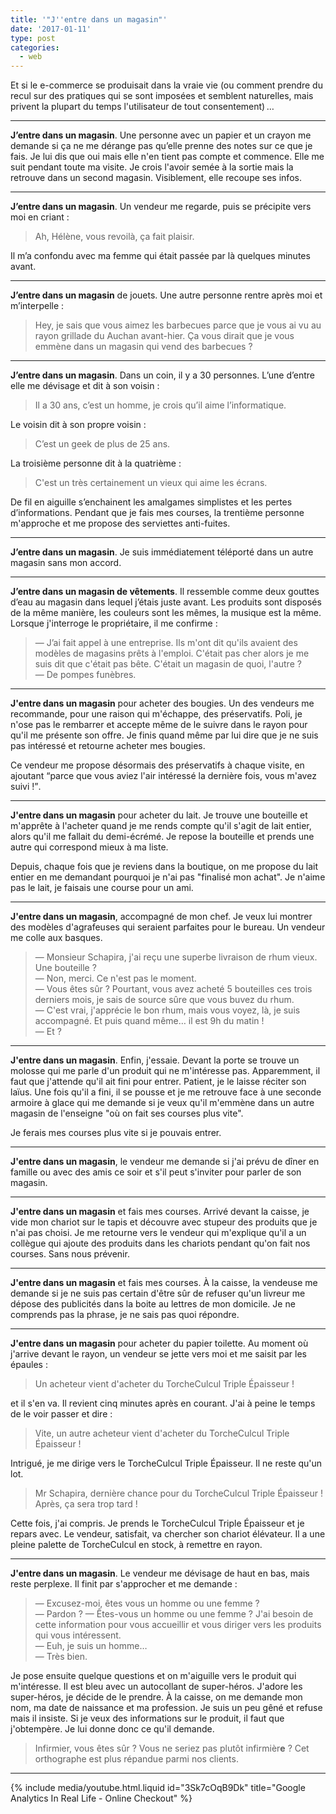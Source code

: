```yaml
---
title: '"J''entre dans un magasin"'
date: '2017-01-11'
type: post
categories:
  - web
---
```


Et si le e-commerce se produisait dans la vraie vie (ou comment prendre du recul
sur des pratiques qui se sont imposées et semblent naturelles, mais privent la
plupart du temps l'utilisateur de tout consentement)&#8239;…

---

**J’entre dans un magasin**. Une personne avec un papier et un crayon me demande
si ça ne me dérange pas qu’elle prenne des notes sur ce que je fais. Je lui dis
que oui mais elle n'en tient pas compte et commence. Elle me suit pendant toute
ma visite. Je crois l'avoir semée à la sortie mais la retrouve dans un second
magasin. Visiblement, elle recoupe ses infos.

---

**J’entre dans un magasin**. Un vendeur me regarde, puis se précipite vers moi
en criant :

> Ah, Hélène, vous revoilà, ça fait plaisir.

Il m’a confondu avec ma femme qui était passée par là quelques minutes avant.

---

**J’entre dans un magasin** de jouets. Une autre personne rentre après moi et
m’interpelle :

> Hey, je sais que vous aimez les barbecues parce que je vous ai vu au rayon
> grillade du Auchan avant-hier. Ça vous dirait que je vous emmène dans un
> magasin qui vend des barbecues ?

---

**J’entre dans un magasin**. Dans un coin, il y a 30 personnes. L’une d’entre
elle me dévisage et dit à son voisin :

> Il a 30 ans, c’est un homme, je crois qu’il aime l’informatique.

Le voisin dit à son propre voisin :

> C’est un geek de plus de 25 ans.

La troisième personne dit à la quatrième :

> C'est un très certainement un vieux qui aime les écrans.

De fil en aiguille s’enchainent les amalgames simplistes et les pertes
d’informations. Pendant que je fais mes courses, la trentième personne
m'approche et me propose des serviettes anti-fuites.

---

**J’entre dans un magasin**. Je suis immédiatement téléporté dans un autre
magasin sans mon accord.

---

**J’entre dans un magasin de vêtements**. Il ressemble comme deux gouttes d’eau
au magasin dans lequel j’étais juste avant. Les produits sont disposés de la
même manière, les couleurs sont les mêmes, la musique est la même. Lorsque
j'interroge le propriétaire, il me confirme :

> — J’ai fait appel à une entreprise. Ils m'ont dit qu'ils avaient des modèles
> de magasins prêts à l'emploi. C'était pas cher alors je me suis dit que
> c'était pas bête. C'était un magasin de quoi, l'autre ?  
> — De pompes funèbres.

---

**J'entre dans un magasin** pour acheter des bougies. Un des vendeurs me
recommande, pour une raison qui m'échappe, des préservatifs. Poli, je n'ose pas
le rembarrer et accepte même de le suivre dans le rayon pour qu'il me présente
son offre. Je finis quand même par lui dire que je ne suis pas intéressé et
retourne acheter mes bougies.

Ce vendeur me propose désormais des préservatifs à chaque visite, en ajoutant
<q>parce que vous aviez l'air intéressé la dernière fois, vous m'avez suivi
!</q>.

---

**J'entre dans un magasin** pour acheter du lait. Je trouve une bouteille et
m'apprête à l'acheter quand je me rends compte qu'il s'agit de lait entier,
alors qu'il me fallait du demi-écrémé. Je repose la bouteille et prends une
autre qui correspond mieux à ma liste.

Depuis, chaque fois que je reviens dans la boutique, on me propose du lait
entier en me demandant pourquoi je n'ai pas "finalisé mon achat". Je n'aime pas
le lait, je faisais une course pour un ami.

---

**J'entre dans un magasin**, accompagné de mon chef. Je veux lui montrer des
modèles d'agrafeuses qui seraient parfaites pour le bureau. Un vendeur me colle
aux basques.

> — Monsieur Schapira, j'ai reçu une superbe livraison de rhum vieux. Une
> bouteille ?  
> — Non, merci. Ce n'est pas le moment.  
> — Vous êtes sûr ? Pourtant, vous avez acheté 5 bouteilles ces trois derniers
> mois, je sais de source sûre que vous buvez du rhum.  
> — C'est vrai, j'apprécie le bon rhum, mais vous voyez, là, je suis accompagné.
> Et puis quand même… il est 9h du matin !  
> — Et ?

---

**J'entre dans un magasin**. Enfin, j'essaie. Devant la porte se trouve un
molosse qui me parle d'un produit qui ne m'intéresse pas. Apparemment, il faut
que j'attende qu'il ait fini pour entrer. Patient, je le laisse réciter son
laïus. Une fois qu'il a fini, il se pousse et je me retrouve face à une seconde
armoire à glace qui me demande si je veux qu'il m'emmène dans un autre magasin
de l'enseigne "où on fait ses courses plus vite".

Je ferais mes courses plus vite si je pouvais entrer.

---

**J'entre dans un magasin**, le vendeur me demande si j'ai prévu de dîner en
famille ou avec des amis ce soir et s'il peut s'inviter pour parler de son
magasin.

---

**J'entre dans un magasin** et fais mes courses. Arrivé devant la caisse, je
vide mon chariot sur le tapis et découvre avec stupeur des produits que je n'ai
pas choisi. Je me retourne vers le vendeur qui m'explique qu'il a un collègue
qui ajoute des produits dans les chariots pendant qu'on fait nos courses. Sans
nous prévenir.

---

**J'entre dans un magasin** et fais mes courses. À la caisse, la vendeuse me
demande si je ne suis pas certain d'être sûr de refuser qu'un livreur me dépose
des publicités dans la boite au lettres de mon domicile. Je ne comprends pas la
phrase, je ne sais pas quoi répondre.

---

**J'entre dans un magasin** pour acheter du papier toilette. Au moment où
j'arrive devant le rayon, un vendeur se jette vers moi et me saisit par les
épaules :

> Un acheteur vient d'acheter du TorcheCulcul Triple Épaisseur !

et il s'en va. Il revient cinq minutes après en courant. J'ai à peine le temps
de le voir passer et dire :

> Vite, un autre acheteur vient d'acheter du TorcheCulcul Triple Épaisseur !

Intrigué, je me dirige vers le TorcheCulcul Triple Épaisseur. Il ne reste qu'un
lot.

> Mr Schapira, dernière chance pour du TorcheCulcul Triple Épaisseur ! Après, ça
> sera trop tard !

Cette fois, j'ai compris. Je prends le TorcheCulcul Triple Épaisseur et je
repars avec. Le vendeur, satisfait, va chercher son chariot élévateur. Il a une
pleine palette de TorcheCulcul en stock, à remettre en rayon.

---

**J'entre dans un magasin**. Le vendeur me dévisage de haut en bas, mais reste
perplexe. Il finit par s'approcher et me demande :

> — Excusez-moi, êtes vous un homme ou une femme ?  
> — Pardon ? — Êtes-vous un homme ou une femme ? J'ai besoin de cette
> information pour vous accueillir et vous diriger vers les produits qui vous
> intéressent.  
> — Euh, je suis un homme…  
> — Très bien.

Je pose ensuite quelque questions et on m'aiguille vers le produit qui
m'intéresse. Il est bleu avec un autocollant de super-héros. J'adore les
super-héros, je décide de le prendre. À la caisse, on me demande mon nom, ma
date de naissance et ma profession. Je suis un peu gêné et refuse mais il
insiste. Si je veux des informations sur le produit, il faut que j'obtempère. Je
lui donne donc ce qu'il demande.

> Infirmier, vous êtes sûr ? Vous ne seriez pas plutôt infirmièr**e** ? Cet
> orthographe est plus répandue parmi nos clients.

---

{% include media/youtube.html.liquid id="3Sk7cOqB9Dk" title="Google Analytics In Real Life - Online Checkout" %}
